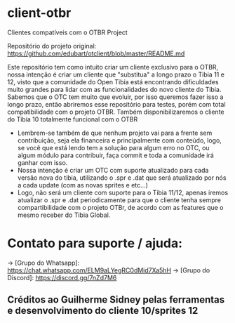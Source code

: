 # client-otbr
Clientes compatíveis com o OTBR Project

Repositório do projeto original: https://github.com/edubart/otclient/blob/master/README.md

Este repositório tem como intuito criar um cliente exclusivo para o OTBR, nossa intenção é criar um cliente que "substitua" a longo prazo o Tibia 11 e 12, visto que a comunidade do Open Tibia está encontrando dificuldades muito grandes para lidar com as funcionalidades do novo cliente do Tibia. 
Sabemos que o OTC tem muito que evoluir, por isso queremos fazer isso a longo prazo, então abriremos esse repositório para testes, porém com total compatibilidade com o projeto OTBR. 
Também disponibilizaremos o cliente do Tibia 10 totalmente funcional com o OTBR

* Lembrem-se também de que nenhum projeto vai para a frente sem contribuição, seja ela financeira e principalmente com conteúdo, logo, se você que está lendo tem a solução para algum erro no OTC, ou algum módulo para contribuir, faça commit e toda a comunidade irá ganhar com isso. 
* Nossa intenção é criar um OTC com suporte atualizado para cada versão nova do tibia, utilizando o .spr e .dat que será atualizado por nós a cada update (com as novas sprites e etc...)
* Logo, não será um cliente com suporte para o Tibia 11/12, apenas iremos atualizar o .spr e .dat periodicamente para que o cliente tenha sempre compartibilidade com o projeto OTBr, de acordo com as features que o mesmo receber do Tibia Global. 

# Contato para suporte / ajuda:
-> [Grupo do Whatsapp]: https://chat.whatsapp.com/ELM9aLYegRC0dMid7Xa5hH
-> [Grupo do Discord]: https://discord.gg/7nZd7M6

## Créditos ao Guilherme Sidney pelas ferramentas e desenvolvimento do cliente 10/sprites 12